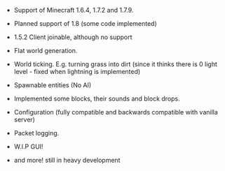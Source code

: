 * Support of Minecraft 1.6.4, 1.7.2 and 1.7.9.
* Planned support of 1.8 (some code implemented)
* 1.5.2 Client joinable, although no support

* Flat world generation.
* World ticking. E.g. turning grass into dirt (since it thinks there is 0 light level - fixed when lightning is implemented)
* Spawnable entities (No AI)
* Implemented some blocks, their sounds and block drops.
* Configuration (fully compatible and backwards compatible with vanilla server)
* Packet logging.
* W.I.P GUI!
* and more! still in heavy development